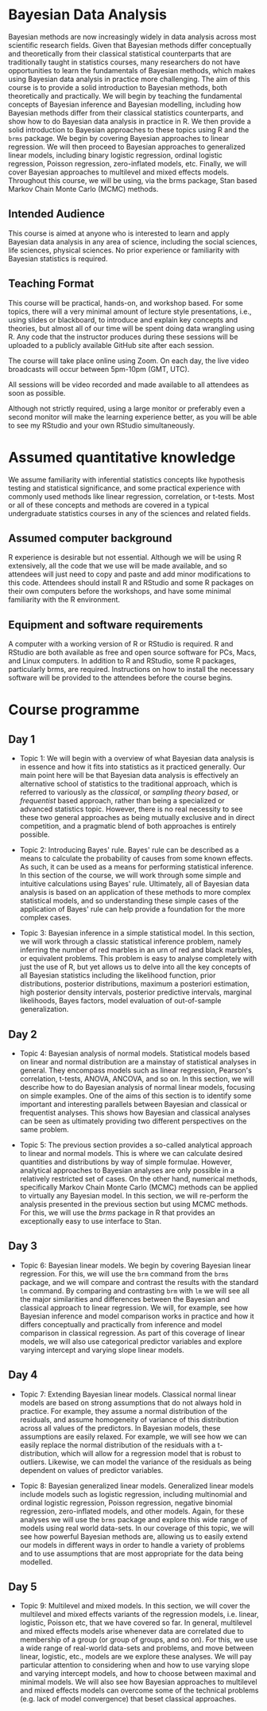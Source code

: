 # Bayesian Data Analysis

Bayesian methods are now increasingly widely in data analysis across most
scientific research fields.  Given that Bayesian methods differ conceptually
and theoretically from their classical statistical counterparts that are
traditionally taught in statistics courses, many researchers do not have
opportunities to learn the fundamentals of Bayesian methods, which makes using
Bayesian data analysis in practice more challenging.  The aim of this course is
to provide a solid introduction to Bayesian methods, both theoretically and
practically.  We will begin by teaching the fundamental concepts of Bayesian
inference and Bayesian modelling, including how Bayesian methods differ from
their classical statistics counterparts, and show how to do Bayesian data
analysis in practice in R.  We then provide a solid introduction to Bayesian
approaches to these topics using R and the `brms` package.  We begin by
covering Bayesian approaches to linear regression.  We will then proceed to
Bayesian approaches to generalized linear models, including binary logistic
regression, ordinal logistic regression, Poisson regression, zero-inflated
models, etc.  Finally, we will cover Bayesian approaches to multilevel and
mixed effects models.  Throughout this course, we will be using, via the brms
package, Stan based Markov Chain Monte Carlo (MCMC) methods.

## Intended Audience

This course is aimed at anyone who is interested to learn and apply Bayesian
data analysis in any area of science, including the social sciences, life
sciences, physical sciences. No prior experience or familiarity with Bayesian
statistics is required.

## Teaching Format

This course will be practical, hands-on, and workshop based. For some topics, there will a very minimal amount of lecture style presentations, i.e., using slides or blackboard, to introduce and explain key concepts and theories, but almost all of our time will be spent doing data wrangling using R. Any code that the instructor produces during these sessions will be uploaded to a publicly available GitHub site after each session.

The course will take place online using Zoom. On each day, the live video broadcasts will occur between 5pm-10pm (GMT, UTC).

All sessions will be video recorded and made available to all attendees as soon as possible.
  
Although not strictly required, using a large monitor or preferably even a second monitor will make the learning experience better, as you will be able to see my RStudio and your own RStudio simultaneously. 

# Assumed quantitative knowledge

We assume familiarity with inferential statistics concepts like hypothesis testing and statistical significance, and some practical experience with commonly used methods like linear regression, correlation, or t-tests. Most or all of these concepts and methods are covered in a typical undergraduate statistics courses in any of the sciences and related fields.

## Assumed computer background

R experience is desirable but not essential. Although we will be using R extensively, all the code that we use will be made available, and so attendees will just need to copy and paste and add minor modifications to this code. Attendees should install R and RStudio and some R packages on their own computers before the workshops, and have some minimal familiarity with the R environment.

## Equipment and software requirements

A computer with a working version of R or RStudio is required. R and RStudio are both available as free and open source software for PCs, Macs, and Linux computers. In addition to R and RStudio, some R packages, particularly brms, are required. Instructions on how to install the necessary software will be provided to the attendees before the course begins. 

# Course programme

## Day 1

* Topic 1: We will begin with a overview of what Bayesian data analysis is in essence and how it fits into statistics as it practiced generally. Our main point here will be that Bayesian data analysis is effectively an alternative school of statistics to the traditional approach, which is referred to variously as the *classical*, or *sampling theory based*, or *frequentist* based approach, rather than being a specialized or advanced statistics topic. However, there is no real necessity to see these two general approaches as being mutually exclusive and in direct competition, and a pragmatic blend of both approaches is entirely possible.

* Topic 2: Introducing Bayes' rule. Bayes' rule can be described as a means to calculate the probability of causes from some known effects. As such, it can be used as a means for performing statistical inference. In this section of the course, we will work through some simple and intuitive calculations using Bayes' rule. Ultimately, all of Bayesian data analysis is based on an application of these methods to more complex statistical models, and so understanding these simple cases of the application of Bayes' rule can help provide a foundation for the more complex cases.

* Topic 3: Bayesian inference in a simple statistical model. In this section, we will work through a classic statistical inference problem, namely inferring the number of red marbles in an urn of red and black marbles, or equivalent problems. This problem is easy to analyse completely with just the use of R, but yet allows us to delve into all the key concepts of all Bayesian statistics including the likelihood function, prior distributions, posterior distributions, maximum a posteriori estimation, high posterior density intervals, posterior predictive intervals, marginal likelihoods, Bayes factors, model evaluation of out-of-sample generalization.


## Day 2

* Topic 4: Bayesian analysis of normal models. Statistical models based on linear and normal distribution are a mainstay of statistical analyses in general. They encompass models such as linear regression, Pearson's correlation, t-tests, ANOVA, ANCOVA, and so on. In this section, we will describe how to do Bayesian analysis of normal linear models, focusing on simple examples. One of the aims of this section is to identify some important and interesting parallels between Bayesian and classical or frequentist analyses. This shows how Bayesian and classical analyses can be seen as ultimately providing two different perspectives on the same problem.

* Topic 5: The previous section provides a so-called analytical approach to linear and normal models. This is where we can calculate desired quantities and distributions by way of simple formulae. However, analytical approaches to Bayesian analyses are only possible in a relatively restricted set of cases. On the other hand, numerical methods, specifically Markov Chain Monte Carlo (MCMC) methods can be applied to virtually any Bayesian model. In this section, we will re-perform the analysis presented in the previous section but using MCMC methods. For this, we will use the *brms* package in R that provides an exceptionally easy to use interface to Stan.


## Day 3

* Topic 6: Bayesian linear models. We begin by covering Bayesian linear regression. For this, we will use the `brm` command from the `brms` package, and we will compare and contrast the results with the standard `lm` command.
By comparing and contrasting `brm` with `lm` we will see all the major similarities and differences between the Bayesian and classical approach to linear regression.
We will, for example, see how Bayesian inference and model comparison works in practice and how it differs conceptually and practically from inference and model comparison in classical regression.
As part of this coverage of linear models, we will also use categorical predictor variables and explore varying intercept and varying slope linear models.

## Day 4

* Topic 7: Extending Bayesian linear models. Classical normal linear models are based on strong assumptions that do not always hold in practice.
For example, they assume a normal distribution of the residuals, and assume homogeneity of variance of this distribution across all values of the predictors.
In Bayesian models, these assumptions are easily relaxed.
For example, we will see how we can easily replace the normal distribution of the residuals with a t-distribution, which will allow for a regression model that is robust to outliers.
Likewise, we can model the variance of the residuals as being dependent on values of predictor variables.


* Topic 8: Bayesian generalized linear models. Generalized linear models include models such as logistic regression, including multinomial and ordinal logistic regression, Poisson regression, negative binomial regression, zero-inflated models, and other models. Again, for these analyses we will use the `brms` package and explore this wide range of models using real world data-sets. In our coverage of this topic, we will see how powerful Bayesian methods are, allowing us to easily extend our models in different ways in order to handle a variety of problems and to use assumptions that are most appropriate for the data being modelled.

## Day 5

* Topic 9: Multilevel and mixed models. In this section, we will cover the multilevel and mixed effects variants of the regression models, i.e. linear, logistic, Poisson etc, that we have covered so far. In general, multilevel and mixed effects models arise whenever data are correlated due to membership of a group (or group of groups, and so on).
For this, we use a wide range of real-world data-sets and problems, and move between linear, logistic, etc., models are we explore these analyses. We will pay particular attention to considering when and how to use varying slope and varying intercept models, and how to choose between maximal and minimal models. We will also see how Bayesian approaches to multilevel and mixed effects models can overcome some of the technical problems (e.g. lack of model convergence) that beset classical approaches.
